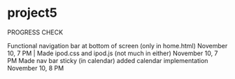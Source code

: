 # project5
PROGRESS CHECK

Functional navigation bar at bottom of screen (only in home.html) November 10, 7 PM |
Made ipod.css and ipod.js (not much in either)                    November 10, 7 PM
Made nav bar sticky (in calendar) added calendar implementation   November 10, 8 PM

